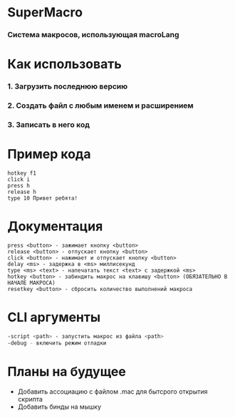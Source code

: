 # SuperMacro
### Система макросов, использующая macroLang

# Как использовать
### 1. Загрузить последнюю версию
### 2. Создать файл с любым именем и расширением
### 3. Записать в него код

# Пример кода
```macroLang
hotkey f1
click i
press h
release h
type 10 Привет ребята!
```

# Документация
```macroLang
press <button> - зажимает кнопку <button>
release <button> - отпускает кнопку <button>
click <button> - нажимает и отпускает кнопку <button>
delay <ms> - задержка в <ms> миллисекунд
type <ms> <text> - напечатать текст <text> с задержкой <ms>
hotkey <button> - забиндить макрос на клавишу <button> (ОБЯЗАТЕЛЬНО В НАЧАЛЕ МАКРОСА)
resetkey <button> - сбросить количество выполнений макроса 
```

# CLI аргументы
```bash
-script <path> - запустить макрос из файла <path>
-debug - включить режим отладки
```
# Планы на будущее
- Добавить ассоциацию с файлом .mac для бытсрого открытия скрипта
- Добавить бинды на мышку